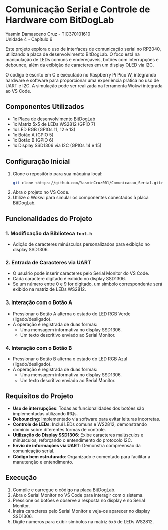 # Comunicação Serial e Controle de Hardware com BitDogLab
Yasmin Damasceno Cruz - TIC370101610  
Unidade 4 - Capítulo 6

Este projeto explora o uso de interfaces de comunicação serial no RP2040, utilizando a placa de desenvolvimento BitDogLab. O foco está na manipulação de LEDs comuns e endereçáveis, botões com interrupções e debounce, além da exibição de caracteres em um display OLED via I2C. 

O código é escrito em C e executado no Raspberry Pi Pico W, integrando hardware e software para proporcionar uma experiência prática no uso de UART e I2C. A simulação pode ser realizada na ferramenta Wokwi integrada ao VS Code.

## Componentes Utilizados

- 1x Placa de desenvolvimento BitDogLab
- 1x Matriz 5x5 de LEDs WS2812 (GPIO 7)
- 1x LED RGB (GPIOs 11, 12 e 13)
- 1x Botão A (GPIO 5)
- 1x Botão B (GPIO 6)
- 1x Display SSD1306 via I2C (GPIOs 14 e 15)

## Configuração Inicial

1. Clone o repositório para sua máquina local:
   ```bash
   git clone <https://github.com/YasminCruz001/Comunicacao_Serial.git>
   ```
2. Abra o projeto no VS Code.
3. Utilize o Wokwi para simular os componentes conectados à placa BitDogLab.

## Funcionalidades do Projeto

### 1. Modificação da Biblioteca `font.h`
- Adição de caracteres minúsculos personalizados para exibição no display SSD1306.

### 2. Entrada de Caracteres via UART
- O usuário pode inserir caracteres pelo Serial Monitor do VS Code.
- Cada caractere digitado é exibido no display SSD1306.
- Se um número entre 0 e 9 for digitado, um símbolo correspondente será exibido na matriz de LEDs WS2812.

### 3. Interação com o Botão A
- Pressionar o Botão A alterna o estado do LED RGB Verde (ligado/desligado).
- A operação é registrada de duas formas:
  - Uma mensagem informativa no display SSD1306.
  - Um texto descritivo enviado ao Serial Monitor.

### 4. Interação com o Botão B
- Pressionar o Botão B alterna o estado do LED RGB Azul (ligado/desligado).
- A operação é registrada de duas formas:
  - Uma mensagem informativa no display SSD1306.
  - Um texto descritivo enviado ao Serial Monitor.

## Requisitos do Projeto

- **Uso de interrupções**: Todas as funcionalidades dos botões são implementadas utilizando IRQs.
- **Debouncing**: Implementado via software para evitar leituras incorretas.
- **Controle de LEDs**: Inclui LEDs comuns e WS2812, demonstrando domínio sobre diferentes formas de controle.
- **Utilização do Display SSD1306**: Exibe caracteres maiúsculos e minúsculos, reforçando o entendimento do protocolo I2C.
- **Envio de informações via UART**: Demonstra compreensão da comunicação serial.
- **Código bem estruturado**: Organizado e comentado para facilitar a manutenção e entendimento.

## Execução

1. Compile e carregue o código na placa BitDogLab.
2. Abra o Serial Monitor no VS Code para interagir com o sistema.
3. Pressione os botões e observe a resposta no display e no Serial Monitor.
4. Insira caracteres pelo Serial Monitor e veja-os aparecer no display SSD1306.
5. Digite números para exibir símbolos na matriz 5x5 de LEDs WS2812.
